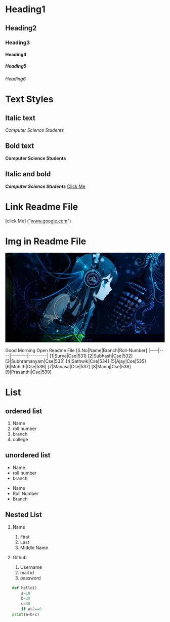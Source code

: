 # Heading1
## Heading2
### Heading3
#### Heading4
##### Heading5
###### Heading6

# Text Styles
## Italic text 
*Computer Science Students*
## Bold text
**Computer Science Students**
## Italic and bold
***Computer Science Students***
<a href="">Click Me</a>
# Link Readme File
[click Me] ("www.google.com")

# Img in Readme File
![nightcore](nightcore.jpg)

Good Morning
Open Readme File
[S.No|Name|Branch|Roll-Number]
|----|----|--------|---------|
[1|Surya|Cse|531]
[2|Subhash|Cse|532]
[3|Subhramanyam|Cse|533]
[4|Sathwik|Cse|534]
[5|Ajay|Cse|535]
[6|Mohith|Cse|536]
[7|Manasa|Cse|537]
[8|Manoj|Cse|538]
[9|Prasanthi|Cse|539]

# List
## ordered list
1. Name
2. roll number
3. branch
4. college
## unordered list
- Name
- roll number
- branch

* Name
* Roll Number
* Branch

## Nested List
1. Name
    1. First
    2. Last
    3. Middle Name 
  
2. Github
    1. Username
    2. mail id
    3. password
  
```python
   def hello()
       a=10
       b=20
       c=30
       if a%2==0
   print(a+b+c)
```
   
